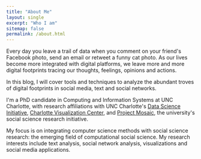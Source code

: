 ```yaml
---
title: "About Me"
layout: single
excerpt: "Who I am"
sitemap: false
permalink: /about.html
---
```


Every day you leave a trail of data when you comment on your friend's Facebook photo, send an email or retweet a funny cat photo. As our lives become more integrated with digital platforms, we leave more and more digital footprints tracing our thoughts, feelings, opinions and actions.

In this blog, I will cover tools and techniques to analyze the abundant troves of digital footprints in social media, text and social networks. 

I'm a PhD candidate in Computing and Information Systems at UNC Charlotte, with research affiliations with UNC Charlotte's [Data Science Initiative](http://dsi.uncc.edu), [Charlotte Visualization Center](http://viscenter.uncc.edu/), and [Project Mosaic](http://projectmosaic.uncc.edu), the university's social science research initiative. 

My focus is on integrating computer science methods with social science research: the emerging field of computational social science. My research interests include text analysis, social network analysis, visualizations and social media applications.
